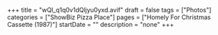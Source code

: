+++
title = "wQl_q1q0v1dQljyu0yxd.avif"
draft = false
tags = ["Photos"]
categories = ["ShowBiz Pizza Place"]
pages = ["Homely For Christmas Cassette (1987)"]
startDate = ""
description = "none"
+++
